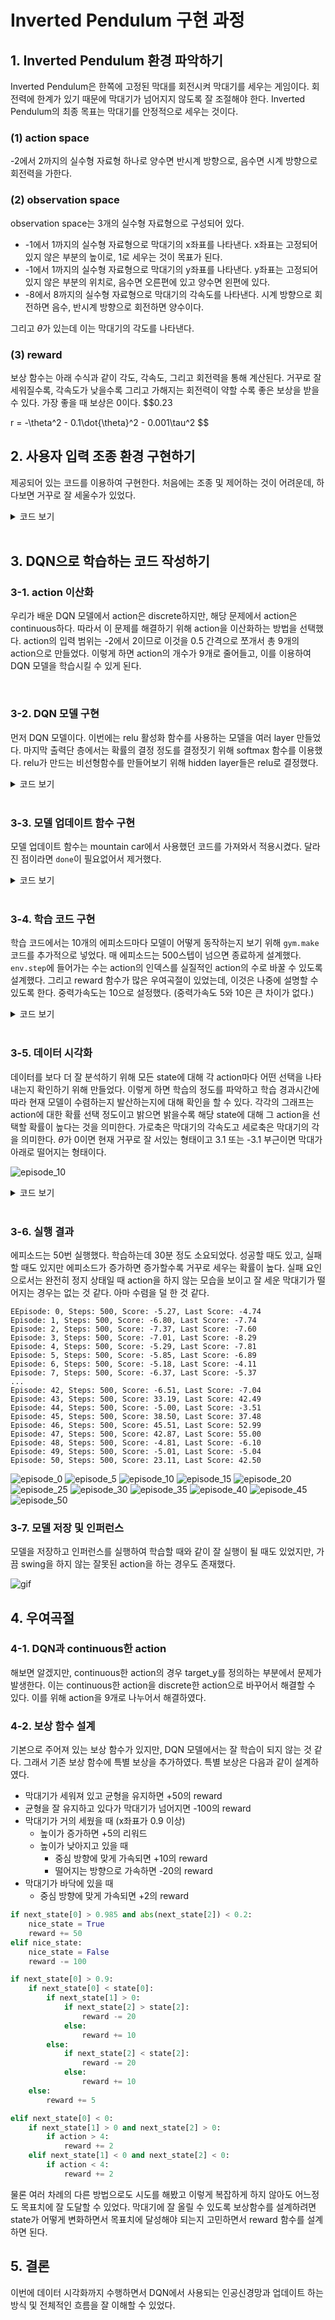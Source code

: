 # Inverted Pendulum 구현 과정

## 1. Inverted Pendulum 환경 파악하기
Inverted Pendulum은 한쪽에 고정된 막대를 회전시켜 막대기를 세우는 게임이다. 회전력에 한계가 있기 때문에 막대기가 넘어지지 않도록 잘 조절해야 한다. Inverted Pendulum의 최종 목표는 막대기를 안정적으로 세우는 것이다.

### (1) action space
-2에서 2까지의 실수형 자료형 하나로 양수면 반시계 방향으로, 음수면 시계 방향으로 회전력을 가한다.

### (2) observation space
observation space는 3개의 실수형 자료형으로 구성되어 있다.

- -1에서 1까지의 실수형 자료형으로 막대기의 x좌표를 나타낸다. x좌표는 고정되어 있지 않은 부분의 높이로, 1로 세우는 것이 목표가 된다.
- -1에서 1까지의 실수형 자료형으로 막대기의 y좌표를 나타낸다. y좌표는 고정되어 있지 않은 부분의 위치로, 음수면 오른편에 있고 양수면 왼편에 있다.
- -8에서 8까지의 실수형 자료형으로 막대기의 각속도를 나타낸다. 시계 방향으로 회전하면 음수, 반시계 방향으로 회전하면 양수이다.

그리고 $\theta$가 있는데 이는 막대기의 각도를 나타낸다. 

### (3) reward
보상 함수는 아래 수식과 같이 각도, 각속도, 그리고 회전력을 통해 계산된다. 거꾸로 잘 세워질수록, 각속도가 낮을수록 그리고 가해지는 회전력이 약할 수록 좋은 보상을 받을 수 있다. 가장 좋을 때 보상은 0이다.
$$0.23

r = -\theta^2 - 0.1\dot{\theta}^2 - 0.001\tau^2
$$
<br>

## 2. 사용자 입력 조종 환경 구현하기
제공되어 있는 코드를 이용하여 구현한다. 처음에는 조종 및 제어하는 것이 어려운데, 하다보면 거꾸로 잘 세울수가 있었다.

<details>
<summary>코드 보기</summary>
<div markdown="1">

```python
##############################################
# 키보드 입력을 받아 action을 결정하는 코드
from pynput import keyboard  # pip install pynput

action = 0

def left():
    global action
    action = -2

def right():
    global action
    action = 2

def dont_accelerate():
    global action
    action = 0


listener = keyboard.GlobalHotKeys({
    'j': left,  # j는 시계 방향으로 가속
    'l': right,  # l은 반시계 방향으로 가속 
    'k': dont_accelerate  # k는 가속하지 않음
})

listener.start()
##############################################

import gymnasium as gym
import time

env = gym.make('Pendulum-v1', render_mode="human")
env.reset()
steps = 0

while True:
    # env.step 진행
    _, reward, done, _, _ = env.step((action,))

    print("현재", steps, "스텝 에서의 보상 반환값:", reward)

    steps += 1
    time.sleep(0.1)
```

</div>
</details>
<br>

## 3. DQN으로 학습하는 코드 작성하기
### 3-1. action 이산화
우리가 배운 DQN 모델에서 action은 discrete하지만, 해당 문제에서 action은 continuous하다. 따라서 이 문제를 해결하기 위해 action을 이산화하는 방법을 선택했다. action의 입력 범위는 -2에서 2이므로 이것을 0.5 간격으로 쪼개서 총 9개의 action으로 만들었다. 이렇게 하면 action의 개수가 9개로 줄어들고, 이를 이용하여 DQN 모델을 학습시킬 수 있게 된다.

<br>

### 3-2. DQN 모델 구현
먼저 DQN 모델이다. 이번에는 relu 활성화 함수를 사용하는 모델을 여러 layer 만들었다. 마지막 출력단 층에서는 확률의 결정 정도를 결정짓기 위해 softmax 함수를 이용했다. relu가 만드는 비선형함수를 만들어보기 위해 hidden layer들은 relu로 결정했다.

<details>
<summary>코드 보기</summary>
<div markdown="1">

```python
class DQN(Model):
    def __init__(self, state_size, action_size):
        super(DQN, self).__init__()

        self.replay_memory = []

        self.dense1 = Dense(128, activation="relu", input_dim=state_size)
        self.dense2 = Dense(128, activation="relu")
        self.dense3 = Dense(64, activation="relu")
        self.dense4 = Dense(32, activation="relu")
        self.dense5 = Dense(action_size, activation="softmax")

        self.optimizer = tf.keras.optimizers.Adam(learning_rate=0.001)

    def call(self, x):
        x = self.dense1(x)
        x = self.dense2(x)
        x = self.dense3(x)
        x = self.dense4(x)
        x = self.dense5(x)

        return x
    
    def remember(self, state, action, reward, next_state):
        self.replay_memory.append((state, action, reward, next_state))
```

</div>
</details>
<br>

### 3-3. 모델 업데이트 함수 구현
모델 업데이트 함수는 mountain car에서 사용했던 코드를 가져와서 적용시켰다. 달라진 점이라면 `done`이 필요없어서 제거했다.

<details>
<summary>코드 보기</summary>
<div markdown="1">

```python
def update_model(model: DQN):
    # 리플레이 버퍼 크기가 작으면 업데이트하지 않음
    if len(model.replay_memory) < 1000:
        return
    
    # 너무 많으면 리플레이 버퍼 pop
    if len(model.replay_memory) > 30000:
        del model.replay_memory[0]

    # # 메모리에서 랜덤 샘플링
    sample_size = 500
    samples = random.sample(model.replay_memory, sample_size)

    # 분할
    states, actions, rewards, next_states = zip(*samples)

    # numpy 배열로 변환
    states = np.array(states)
    actions = np.array(actions)
    rewards = np.array(rewards)
    next_states = np.array(next_states)
    
    # 모델 예측과 타겟 값 계산
    targets = model.call(states).numpy()  # type: ignore
    next_q_values = model.call(next_states).numpy() # type: ignore

    targets[np.arange(len(samples)), actions] = rewards + 0.99 * np.max(next_q_values, axis=1)

    # 모델 업데이트
    with tf.GradientTape() as tape:
        q_values = model.call(states)
        loss = tf.keras.losses.mean_squared_error(targets, q_values)

    gradients = tape.gradient(loss, model.trainable_variables)
    model.optimizer.apply_gradients(zip(gradients, model.trainable_variables))
```

</div>
</details>
<br>


### 3-4. 학습 코드 구현
학습 코드에서는 10개의 에피소드마다 모델이 어떻게 동작하는지 보기 위해 `gym.make`코드를 추가적으로 넣었다. 매 에피소드는 500스텝이 넘으면 종료하게 설계했다. `env.step`에 들어가는 수는 action의 인덱스를 실질적인 action의 수로 바꿀 수 있도록 설계했다. 그리고 reward 함수가 많은 우여곡절이 있었는데, 이것은 나중에 설명할 수 있도록 한다. 중력가속도는 10으로 설정했다. (중력가속도 5와 10은 큰 차이가 없다.)

<details>
<summary>코드 보기</summary>
<div markdown="1">

```python
gravity = 10
# env = gym.make("Pendulum-v1", g=9.81, render_mode="human")
env = gym.make("Pendulum-v1", g=gravity, render_mode="human")
model = DQN(3, 9)
model.load_weights("model_final")

for episode in range(50):
    if episode % 10 == 0:
        env = gym.make("Pendulum-v1", g=gravity, render_mode="human")
    else:
        env = gym.make("Pendulum-v1", g=gravity)
    state, info = env.reset()
    terminated = False
    truncated = False
    step = 0

    rewards = []

    nice_state = False

    while not terminated and step < 500:

        # 모델로 행동 예측
        action = model.call(np.array([state])).numpy()[0]  # type: ignore
        action = np.random.choice(9, p=action)

        # 행동 실행
        next_state, reward, terminated, truncated, info = env.step((action/2-2,))

        if next_state[0] > 0.985 and abs(next_state[2]) < 0.2:
            nice_state = True
            reward += 50
        elif nice_state:
            nice_state = False
            reward -= 100

        if next_state[0] > 0.9:
            if next_state[0] < state[0]:
                if next_state[1] > 0:
                    if next_state[2] > state[2]:
                        reward -= 20
                    else:
                        reward += 10
                else:
                    if next_state[2] < state[2]:
                        reward -= 20
                    else:
                        reward += 10
            else:
                reward += 5
        
        elif next_state[0] < 0:
            if next_state[1] > 0 and next_state[2] > 0:
                if action > 4:
                    reward += 2
            elif next_state[1] < 0 and next_state[2] < 0:
                if action < 4:
                    reward += 2
        
        # 리플레이 버퍼에 기억
        model.remember(state, action, reward, next_state)
        
        # 모델 업데이트
        # if step % 50 == 0:
        update_model(model)

        state = next_state
        step += 1

        rewards.append(reward)

    if episode % 5 == 0:
        draw_qvalue(model, episode)
    
    print("Episode: {}, Steps: {}, Score: {:.2f}, Last Score: {:.2f}".format(episode, step, sum(rewards) / len(rewards), sum(rewards[-10:])/10))

env.close()
```

</div>
</details>
<br>


### 3-5. 데이터 시각화
데이터를 보다 더 잘 분석하기 위해 모든 state에 대해 각 action마다 어떤 선택을 나타내는지 확인하기 위해 만들었다. 이렇게 하면 학습의 정도를 파악하고 학습 경과시간에 따라 현재 모델이 수렴하는지 발산하는지에 대해 확인을 할 수 있다. 각각의 그래프는 action에 대한 확률 선택 정도이고 밝으면 밝을수록 해당 state에 대해 그 action을 선택할 확률이 높다는 것을 의미한다. 가로축은 막대기의 각속도고 세로축은 막대기의 각을 의미한다. $\theta$가 0이면 현재 거꾸로 잘 서있는 형태이고 3.1 또는 -3.1 부근이면 막대가 아래로 떨어지는 형태이다.

![episode_10](model_final_image/episode_10.png)

<details>
<summary>코드 보기</summary>
<div markdown="1">

```python
import os    
import matplotlib.pyplot as plt

os.environ['KMP_DUPLICATE_LIB_OK'] = 'True'

def draw_qvalue(model, episode):
    thetas = np.arange(-np.pi, np.pi, 0.1)
    velocities = np.arange(-4, 4, 0.1)

    states = np.array([[np.cos(theta), np.sin(theta), velocity] for theta in thetas for velocity in velocities])
    z = model.call(states).numpy()
    z_np = np.array(z).reshape((len(thetas), len(velocities), 9))

    fig, ax = plt.subplots(2, 5, figsize=(20, 8))
    fig.suptitle("Episode: {}".format(episode))
    for i in range(9):
        ax[i//5][i%5].title.set_text("Action: {}".format(i))
        ax[i//5][i%5].imshow(z_np[:,:,i], cmap='hot', interpolation='nearest', clim=(0, 1))
        ax[i//5][i%5].set_xticks(np.arange(0, 81, 10))
        ax[i//5][i%5].set_yticks(np.arange(0, 64, 10))
        ax[i//5][i%5].set_xticklabels(np.arange(-4, 5, 1))
        ax[i//5][i%5].set_yticklabels(np.round(np.arange(-np.pi, np.pi+0.1, 2*np.pi/6),1))
        ax[i//5][i%5].set_xlabel("Velocity")
        ax[i//5][i%5].set_ylabel("Theta")
        ax[i//5][i%5].invert_yaxis()  # y축 변경
    ax[1][4].axis('off')  # 마지막 subplot은 빈 공간

    plt.tight_layout()
    plt.savefig("model8_image/episode_{}.png".format(episode))
```

</div>
</details>
<br>

### 3-6. 실행 결과
에피소드는 50번 실행했다. 학습하는데 30분 정도 소요되었다. 성공할 때도 있고, 실패할 때도 있지만 에피소드가 증가하면 증가할수록 거꾸로 세우는 확률이 높다. 실패 요인으로서는 완전히 정지 상태일 때 action을 하지 않는 모습을 보이고 잘 세운 막대기가 떨어지는 경우는 없는 것 같다. 아마 수렴을 덜 한 것 같다.

```
EEpisode: 0, Steps: 500, Score: -5.27, Last Score: -4.74
Episode: 1, Steps: 500, Score: -6.80, Last Score: -7.74
Episode: 2, Steps: 500, Score: -7.37, Last Score: -7.60
Episode: 3, Steps: 500, Score: -7.01, Last Score: -8.29
Episode: 4, Steps: 500, Score: -5.29, Last Score: -7.81
Episode: 5, Steps: 500, Score: -5.85, Last Score: -6.89
Episode: 6, Steps: 500, Score: -5.18, Last Score: -4.11
Episode: 7, Steps: 500, Score: -6.37, Last Score: -5.37
...
Episode: 42, Steps: 500, Score: -6.51, Last Score: -7.04
Episode: 43, Steps: 500, Score: 33.19, Last Score: 42.49
Episode: 44, Steps: 500, Score: -5.00, Last Score: -3.51
Episode: 45, Steps: 500, Score: 38.50, Last Score: 37.48
Episode: 46, Steps: 500, Score: 45.51, Last Score: 52.99
Episode: 47, Steps: 500, Score: 42.87, Last Score: 55.00
Episode: 48, Steps: 500, Score: -4.81, Last Score: -6.10
Episode: 49, Steps: 500, Score: -5.01, Last Score: -5.04
Episode: 50, Steps: 500, Score: 23.11, Last Score: 42.50
```
![episode_0](model_final_image/episode_0.png)
![episode_5](model_final_image/episode_5.png)
![episode_10](model_final_image/episode_10.png)
![episode_15](model_final_image/episode_15.png)
![episode_20](model_final_image/episode_20.png)
![episode_25](model_final_image/episode_25.png)
![episode_30](model_final_image/episode_30.png)
![episode_35](model_final_image/episode_35.png)
![episode_40](model_final_image/episode_40.png)
![episode_45](model_final_image/episode_45.png)
![episode_50](model_final_image/episode_50.png)

### 3-7. 모델 저장 및 인퍼런스
모델을 저장하고 인퍼런스를 실행하여 학습할 때와 같이 잘 실행이 될 때도 있었지만, 가끔 swing을 하지 않는 잘못된 action을 하는 경우도 존재했다.

![gif](Animation_final.gif)

## 4. 우여곡절

### 4-1. DQN과 continuous한 action
해보면 알겠지만, continuous한 action의 경우 target_y를 정의하는 부분에서 문제가 발생한다. 이는 continuous한 action을 discrete한 action으로 바꾸어서 해결할 수 있다. 이를 위해 action을 9개로 나누어서 해결하였다.

### 4-2. 보상 함수 설계
기본으로 주어져 있는 보상 함수가 있지만, DQN 모델에서는 잘 학습이 되지 않는 것 같다. 그래서 기존 보상 함수에 특별 보상을 추가하였다. 특별 보상은 다음과 같이 설계하였다.
* 막대기가 세워져 있고 균형을 유지하면 +50의 reward
* 균형을 잘 유지하고 있다가 막대기가 넘어지면 -100의 reward
* 막대기가 거의 세웠을 때 (x좌표가 0.9 이상)
  * 높이가 증가하면 +5의 리워드
  * 높이가 낮아지고 있을 때
    * 중심 방향에 맞게 가속되면 +10의 reward
    * 떨어지는 방향으로 가속하면 -20의 reward
* 막대기가 바닥에 있을 때
  * 중심 방향에 맞게 가속되면 +2의 reward

```python
if next_state[0] > 0.985 and abs(next_state[2]) < 0.2:
    nice_state = True
    reward += 50
elif nice_state:
    nice_state = False
    reward -= 100

if next_state[0] > 0.9:
    if next_state[0] < state[0]:
        if next_state[1] > 0:
            if next_state[2] > state[2]:
                reward -= 20
            else:
                reward += 10
        else:
            if next_state[2] < state[2]:
                reward -= 20
            else:
                reward += 10
    else:
        reward += 5

elif next_state[0] < 0:
    if next_state[1] > 0 and next_state[2] > 0:
        if action > 4:
            reward += 2
    elif next_state[1] < 0 and next_state[2] < 0:
        if action < 4:
            reward += 2
```

물론 여러 차례의 다른 방법으로도 시도를 해봤고 이렇게 복잡하게 하지 않아도 어느정도 목표치에 잘 도달할 수 있었다. 막대기에 잘 올릴 수 있도록 보상함수를 설계하려면 state가 어떻게 변화하면서 목표치에 달성해야 되는지 고민하면서 reward 함수를 설계하면 된다. 

## 5. 결론
이번에 데이터 시각화까지 수행하면서 DQN에서 사용되는 인공신경망과 업데이트 하는 방식 및 전체적인 흐름을 잘 이해할 수 있었다.